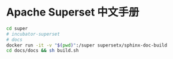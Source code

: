 # Apache Superset 中文手册

```sh
cd super
# incubator-superset
# docs
docker run -it -v "$(pwd)":/super supersetx/sphinx-doc-build
cd docs/docs && sh build.sh
```